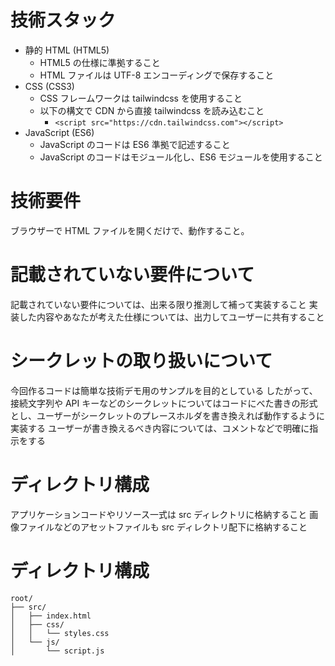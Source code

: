 # 技術スタック

- 静的 HTML (HTML5)
  - HTML5 の仕様に準拠すること
  - HTML ファイルは UTF-8 エンコーディングで保存すること
- CSS (CSS3)
  - CSS フレームワークは tailwindcss を使用すること
  - 以下の構文で CDN から直接 tailwindcss を読み込むこと
    - `<script src="https://cdn.tailwindcss.com"></script>`
- JavaScript (ES6)
  - JavaScript のコードは ES6 準拠で記述すること
  - JavaScript のコードはモジュール化し、ES6 モジュールを使用すること
# 技術要件

ブラウザーで HTML ファイルを開くだけで、動作すること。

# 記載されていない要件について

記載されていない要件については、出来る限り推測して補って実装すること
実装した内容やあなたが考えた仕様については、出力してユーザーに共有すること

# シークレットの取り扱いについて

今回作るコードは簡単な技術デモ用のサンプルを目的としている
したがって、接続文字列や API キーなどのシークレットについてはコードにべた書きの形式とし、ユーザーがシークレットのプレースホルダを書き換えれば動作するように実装する
ユーザーが書き換えるべき内容については、コメントなどで明確に指示をする

# ディレクトリ構成

アプリケーションコードやリソース一式は src ディレクトリに格納すること
画像ファイルなどのアセットファイルも src ディレクトリ配下に格納すること

# ディレクトリ構成

```plaintext
root/
├── src/
│   ├── index.html
│   ├── css/
│   │   └── styles.css
│   └── js/
│       └── script.js
```

